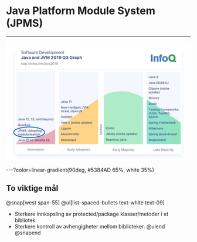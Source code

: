 # Java Platform Module System (JPMS)

---

![IMAGE](assets/img/jpms-adoption.jpeg)

---?color=linear-gradient(90deg, #5384AD 65%, white 35%)

## To viktige mål

@snap[west span-55]
@ul[list-spaced-bullets text-white text-09]
- Sterkere innkapsling av protected/package klasser/metoder i et bibliotek.
- Sterkere kontroll av avhengigheter mellom biblioteker.
@ulend
@snapend

